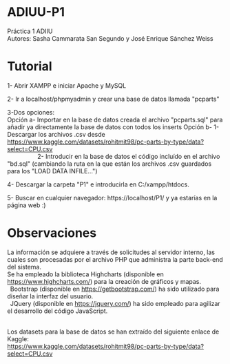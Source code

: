 # ADIUU-P1
Práctica 1 ADIIU<br>
Autores: Sasha Cammarata San Segundo y José Enrique Sánchez Weiss

# Tutorial
1- Abrir XAMPP e iniciar Apache y MySQL

2- Ir a localhost/phpmyadmin y crear una base de datos llamada "pcparts"

3-Dos opciones:<br>
  Opción a- Importar en la base de datos creada el archivo "pcparts.sql" para añadir ya directamente la base de datos con todos los inserts
  Opción b- 1- Descargar los archivos .csv desde https://www.kaggle.com/datasets/rohitmit98/pc-parts-by-type/data?select=CPU.csv<br>
            &emsp;&emsp;&emsp;&emsp;&emsp;2- Introducir en la base de datos el código incluído en el archivo "bd.sql" (cambiando la ruta en la que están los archivos .csv guardados para los "LOAD DATA INFILE...")

4- Descargar la carpeta "P1" e introducirla en C:/xampp/htdocs.

5- Buscar en cualquier navegador: https://localhost/P1/ y ya estarías en la página web :)

# Observaciones
La información se adquiere a través de solicitudes al servidor interno, las cuales son procesadas por el archivo PHP que administra la parte back-end del sistema.<br>
Se ha empleado la biblioteca Highcharts (disponible en https://www.highcharts.com/) para la creación de gráficos y mapas.<br>
  &ensp;Bootstrap (disponible en https://getbootstrap.com/) ha sido utilizado para diseñar la interfaz del usuario.<br>
  &ensp;JQuery (disponible en https://jquery.com/) ha sido empleado para agilizar el desarrollo del código JavaScript.<br><br>
  
Los datasets para la base de datos se han extraído del siguiente enlace de Kaggle:<br>
https://www.kaggle.com/datasets/rohitmit98/pc-parts-by-type/data?select=CPU.csv
